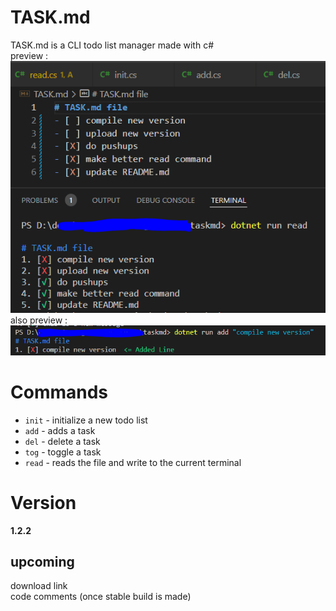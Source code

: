 # TASK.md

TASK.md is a CLI todo list manager made with c#<br/>
preview : <br/>
![task1](https://github.com/democraz20/taskmd/blob/main/images/task1.PNG "preview") <br/>
also preview : <br/>
![task2](https://github.com/democraz20/taskmd/blob/main/images/task2.PNG "preview")

# Commands

- `init` - initialize a new todo list
- `add` - adds a task
- `del` - delete a task
- `tog` - toggle a task
- `read` - reads the file and write to the current terminal

# Version

**1.2.2**

## upcoming

download link <br/>
code comments (once stable build is made)<br/>
